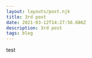 ```yaml
---
layout: layouts/post.njk
title: 3rd post
date: 2021-03-12T14:27:56.686Z
description: 3rd post
tags: blog
---
```

test